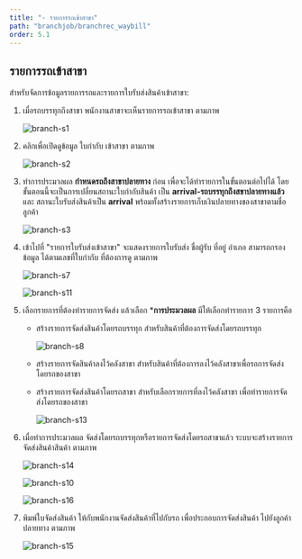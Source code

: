 ```yaml
---
title: "- รายการรถเข้าสาขา"
path: "branchjob/branchrec_waybill"
order: 5.1
---
```


## รายการรถเข้าสาขา

สำหรับจัดการข้อมูลรายการรถและรายการใบรับส่งสินค้าเข้าสาขา:

1.  เมื่อรถบรรทุกถึงสาขา พนักงานสาขาจะเห็นรายการรถเข้าสาขา ตามภาพ

    ![branch-s1](/images/documents/branch_s1.jpeg)

2.  คลิกเพื่อเปิดดูข้อมูล ใบกำกับ เข้าสาขา ตามภาพ

    ![branch-s2](/images/documents/branch_s2.jpeg)

3.  ทำการประมวลผล **กำหนดรถถึงสาขาปลายทาง** ก่อน เพื่อจะได้ทำรายการในขั้นตอนต่อไปได้ โดยขั้นตอนนี้จะเป็นการเปลี่ยนสถานะใบกำกับสินค้า เป็น **arrival-รถบรรทุกถึงสขาปลายทางแล้ว** และ สถานะใบรับส่งสินค้าเป็น **arrival** พร้อมทั้งสร้างรายการเก็บเงินปลายทางของสาขาตามชื่อลูกค้า

    ![branch-s3](/images/documents/branch_s3.jpeg)

4.  เข้าไปที่ "รายการใบรับส่งเข้าสาขา" จะแสดงรายการใบรับส่ง ชื่อผู้รับ ที่อยู่ อำเภอ สามารถกรองข้อมูล ได้ตามเลขที่ใบกำกับ ที่ต้องการดู ตามภาพ

    ![branch-s7](/images/documents/branch_s7.jpeg)

    ![branch-s11](/images/documents/branch_s11.jpeg)

5.  เลือกรายการที่ต้องทำรายการจัดส่ง แล้วเลือก ***การประมวลผล**  มีให้เลือกทำรายการ 3 รายการคือ
    
    -   สร้างรายการจัดส่งสินค้าโดยรถบรรทุก สำหรับสินค้าที่ต้องการจัดส่งโดยรถบรรทุก

        ![branch-s8](/images/documents/branch_s8.jpeg)
    
    -   สร้างรายการจัดสินค้าลงไว้คลังสาขา สำหรับสินค้าที่ต้องการลงไว้คลังสาขาเพื่อรอการจัดส่งโดยรถของสาขา
    -   สร้างรายการจัดส่งสินค้าโดยรถสาขา สำหรับเลือกรายการที่ลงไว้คลังสาขา เพื่อทำรายการจัดส่งโดยรถของสาขา
        
        ![branch-s13](/images/documents/branch_s13.jpeg)

6. เมื่อทำการประมวลผล จัดส่งโดยรถบรรทุกหรือรายการจัดส่งโดยรถสาขาแล้ว ระบบจะสร้างรายการจัดส่งสินค้าสินค้า ตามภาพ

    ![branch-s14](/images/documents/branch_s14.jpeg)
     
    ![branch-s10](/images/documents/branch_s10.jpeg)

    ![branch-s16](/images/documents/branch_s16.jpeg)


7. พิมพ์ใบจัดส่งสินค้า ให้กับพนักงานจัดส่งสินค้าที่ไปกับรถ เพื่อประกอบการจัดส่งสินค้า  ไปยังลูกค้าปลายทาง ตามภาพ

    ![branch-s15](/images/documents/branch_s15.png)


        

